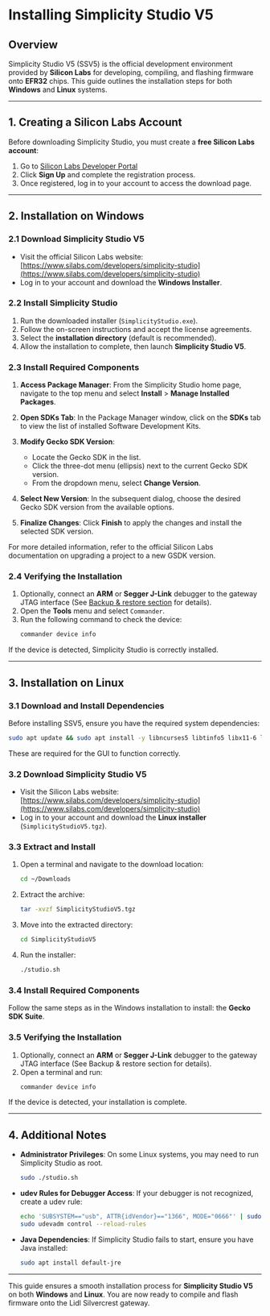 # Installing Simplicity Studio V5

## Overview
Simplicity Studio V5 (SSV5) is the official development environment provided by **Silicon Labs** for developing, compiling, and flashing firmware onto **EFR32** chips. This guide outlines the installation steps for both **Windows** and **Linux** systems.

---

## 1. Creating a Silicon Labs Account
Before downloading Simplicity Studio, you must create a **free Silicon Labs account**:
1. Go to [Silicon Labs Developer Portal](https://www.silabs.com/developers)
2. Click **Sign Up** and complete the registration process.
3. Once registered, log in to your account to access the download page.

---

## 2. Installation on Windows

### **2.1 Download Simplicity Studio V5**
- Visit the official Silicon Labs website:  
  [https://www.silabs.com/developers/simplicity-studio](https://www.silabs.com/developers/simplicity-studio)
- Log in to your account and download the **Windows Installer**.

### **2.2 Install Simplicity Studio**
1. Run the downloaded installer (`SimplicityStudio.exe`).
2. Follow the on-screen instructions and accept the license agreements.
3. Select the **installation directory** (default is recommended).
4. Allow the installation to complete, then launch **Simplicity Studio V5**.

### **2.3 Install Required Components**
1. **Access Package Manager**: From the Simplicity Studio home page, navigate to the top menu and select **Install** > **Manage Installed Packages**.

2. **Open SDKs Tab**: In the Package Manager window, click on the **SDKs** tab to view the list of installed Software Development Kits.

3. **Modify Gecko SDK Version**:
   - Locate the Gecko SDK in the list.
   - Click the three-dot menu (ellipsis) next to the current Gecko SDK version.
   - From the dropdown menu, select **Change Version**.

4. **Select New Version**: In the subsequent dialog, choose the desired Gecko SDK version from the available options.

5. **Finalize Changes**: Click **Finish** to apply the changes and install the selected SDK version.

For more detailed information, refer to the official Silicon Labs documentation on upgrading a project to a new GSDK version.
### **2.4 Verifying the Installation**
1. Optionally, connect an **ARM** or **Segger J-Link** debugger to the gateway JTAG interface (See [Backup & restore section](./12-Backup-Flash-Restore) for details).
2. Open the **Tools** menu and select `Commander`.
3. Run the following command to check the device:
   ```sh
   commander device info
   ```
If the device is detected, Simplicity Studio is correctly installed.

---

## 3. Installation on Linux

### **3.1 Download and Install Dependencies**
Before installing SSV5, ensure you have the required system dependencies:
```sh
sudo apt update && sudo apt install -y libncurses5 libtinfo5 libx11-6 libxext6 libxrender1 libxtst6 libxi6
```
These are required for the GUI to function correctly.

### **3.2 Download Simplicity Studio V5**
- Visit the Silicon Labs website:  
  [https://www.silabs.com/developers/simplicity-studio](https://www.silabs.com/developers/simplicity-studio)
- Log in to your account and download the **Linux installer** (`SimplicityStudioV5.tgz`).

### **3.3 Extract and Install**
1. Open a terminal and navigate to the download location:
   ```sh
   cd ~/Downloads
   ```
2. Extract the archive:
   ```sh
   tar -xvzf SimplicityStudioV5.tgz
   ```
3. Move into the extracted directory:
   ```sh
   cd SimplicityStudioV5
   ```
4. Run the installer:
   ```sh
   ./studio.sh
   ```

### **3.4 Install Required Components**
Follow the same steps as in the Windows installation to install: the **Gecko SDK Suite**.

### **3.5 Verifying the Installation**
1. Optionally, connect an **ARM** or **Segger J-Link** debugger to the gateway JTAG interface (See Backup & restore section for details).
2. Open a terminal and run:
   ```sh
   commander device info
   ```
If the device is detected, your installation is complete.

---

## 4. Additional Notes
- **Administrator Privileges**: On some Linux systems, you may need to run Simplicity Studio as root.
  ```sh
  sudo ./studio.sh
  ```
- **udev Rules for Debugger Access**: If your debugger is not recognized, create a udev rule:
  ```sh
  echo 'SUBSYSTEM=="usb", ATTR{idVendor}=="1366", MODE="0666"' | sudo tee /etc/udev/rules.d/99-segger.rules
  sudo udevadm control --reload-rules
  ```
- **Java Dependencies**: If Simplicity Studio fails to start, ensure you have Java installed:
  ```sh
  sudo apt install default-jre
  ```

---

This guide ensures a smooth installation process for **Simplicity Studio V5** on both **Windows** and **Linux**. You are now ready to compile and flash firmware onto the Lidl Silvercrest gateway.


